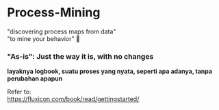 # Process-Mining  
  
"discovering process maps from data"  
"to mine your behavior" :grimacing:  
 
### "As-is": Just the way it is, with no changes  
__layaknya logbook, suatu proses yang nyata, seperti apa adanya, tanpa perubahan apapun__

Refer to:  
https://fluxicon.com/book/read/gettingstarted/
